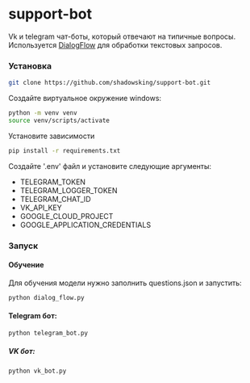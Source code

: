 # support-bot
Vk и telegram чат-боты, который отвечают на типичные вопросы.
Используется [DialogFlow](https://dialogflow.cloud.google.com/#/getStarted) для обработки текстовых запросов.

### Установка

```bash
git clone https://github.com/shadowsking/support-bot.git
```

Создайте виртуальное окружение
windows:
```bash
python -m venv venv
source venv/scripts/activate
```

Установите зависимости
```bash
pip install -r requirements.txt
```

Создайте '.env' файл и установите следующие аргументы:
- TELEGRAM_TOKEN
- TELEGRAM_LOGGER_TOKEN
- TELEGRAM_CHAT_ID
- VK_API_KEY
- GOOGLE_CLOUD_PROJECT
- GOOGLE_APPLICATION_CREDENTIALS

### Запуск

#### Обучение
Для обучения модели нужно заполнить questions.json и запустить:
```bash
python dialog_flow.py
```

#### Telegram бот:
```bash
python telegram_bot.py
```

##### VK бот:
```bash
python vk_bot.py
```
